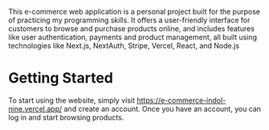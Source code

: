 This e-commerce web application is a personal project built for the purpose of practicing my programming skills. It offers a user-friendly interface for customers to browse and purchase products online, and includes features like user authentication, payments and product management, all built using technologies like Next.js, NextAuth, Stripe, Vercel, React, and Node.js

# Getting Started

To start using the website, simply visit https://e-commerce-indol-nine.vercel.app/ and create an account. Once you have an account, you can log in and start browsing products.
